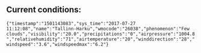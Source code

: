 ## Current conditions: 
 ``` {"timestamp":"1501143083","sys_time":"2017-07-27 11:12:08","name":"Tallinn-Harku","wmocode":"26038","phenomenon":"Few clouds","visibility":"20.0","precipitations":"0","airpressure":"1004.8","relativehumidity":"71","airtemperature":"20","winddirection":"28","windspeed":"3.6","windspeedmax":"6.2"} ```
